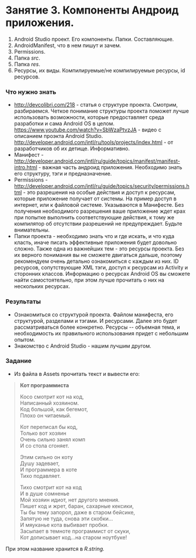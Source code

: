 ﻿# Занятие 3. Компоненты Андроид приложения.

1. Android Studio проект. Его компоненты. Папки. Составляющие.
2. AndroidManifest, что в нем пишут и зачем.
3. Permissions.
4. Папка *src*.
5. Папка *res*.
6. Ресурсы, их виды. Компилируемые/не компилируемые ресурсы, id ресурсов.

### Что нужно знать
* http://devcolibri.com/218 - статья о структуре проекта. Смотрим, разбираемся. Четкое понимание структуры проекта поможет лучше использовать возможности, которые предоставляет среда разработки и сама  Android OS в целом. 
https://www.youtube.com/watch?v=SbWzaPtvzJA - видео с описанием проэкта Android Studio. 
http://developer.android.com/intl/ru/tools/projects/index.html - от разработчиков об их детище. Информативно.
* Манифест - http://developer.android.com/intl/ru/guide/topics/manifest/manifest-intro.html - важная часть андроид приложения. Необходимо знать его структуру, тэги и предназначение. 
* Permissions - http://developer.android.com/intl/ru/guide/topics/security/permissions.html - это разрешения на особые действия и доступ к ресурсам, которые приложение получает от системы. На пример доступ в интернет, или к файловой системе. Указываются в Манифесте. Без получения необходимого разрешения ваше приложение ждет крах при попытке выполнить соответствующие действия, к тому же компилятор об отсутствии разрешений не предупреждает. Будьте внимательны.
* Папки проекта - необходимо знать что и где искать, и что куда класть, иначе писать эффективные приложения будет довольно сложно. Также одна из важнейших тем - это ресурсы проекта. Без их верного понимания вы не сможете двигаться дальше, поэтому рекомендуем очень детально ознакомиться с каждым из них. ID ресурсов, сопутствующие XML тэги, доступ к ресурсам из Activity и сторонних классов.  Информацию о ресурсах Android OS вы сможете найти самостоятельно, при этом лучше прочитать о них на нескольких ресурсах.

### Результаты
* Ознакомиться со структурой проекта. Файлом манифеста, его структурой, разделами и тэгами.  И ресурсами. Далее это будет рассматриваться более конкретно. Ресурсы -- объемная тема, и необходимость их правильного использования придет с небольшим опытом.
* Знакомство с Android Studio - нашим лучшим другом. 

### Задание 
 - Из файла в Assets прочитать текст и вывести его:

>**Кот программиста** 
>
>Косо смотрит кот на код,  
>Написанный хозяином.  
>Код большой, как бегемот,  
>Плохо он читаемый.  
>
>Кот переписал бы код,   
>Только вот хозяин  
>Очень сильно занял комп  
>И со стола сгоняет.  
>
>Этим сильно он коту  
>Душу задевает,  
>И программера в коте  
>Тихо подавляет.  
>
>Тихо смотрит кот на код  
>И в душе сомненье  
>Мой хозяин идиот, нет другого мнения.  
>Пишет код и жрет, баран, сахарные кексики,  
>Ты бы тему запорол, даже в старом бейсике,  
>Запятую не туда, снова эти скобки...  
>И мяуканье кота выбивает пробки.  
>Засыпает в темноте программист от скуки,  
>Кот дописывает код...на старом ноутбуке!

При этом название хранится в *R.string.*
